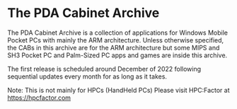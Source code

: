 # The PDA Cabinet Archive
The PDA Cabinet Archive is a collection of applications for Windows Mobile Pocket PCs with mainly the ARM architecture. Unless otherwise specified, the CABs in this archive are for the ARM architecture but some MIPS and SH3 Pocket PC and Palm-Sized PC apps and games are inside this archive.

The first release is scheduled around December of 2022 following sequential updates every month for as long as it takes.

Note: This is not mainly for HPCs (HandHeld PCs) Please visit HPC:Factor at https://hpcfactor.com
